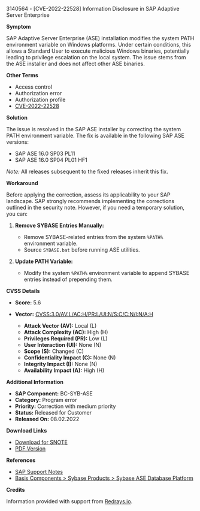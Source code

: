 3140564 - [CVE-2022-22528] Information Disclosure in SAP Adaptive Server Enterprise

**Symptom**

SAP Adaptive Server Enterprise (ASE) installation modifies the system PATH environment variable on Windows platforms. Under certain conditions, this allows a Standard User to execute malicious Windows binaries, potentially leading to privilege escalation on the local system. The issue stems from the ASE installer and does not affect other ASE binaries.

**Other Terms**

- Access control
- Authorization error
- Authorization profile
- [CVE-2022-22528](https://cve.mitre.org/cgi-bin/cvekey.cgi?keyword=CVE-2022-22528)

**Solution**

The issue is resolved in the SAP ASE installer by correcting the system PATH environment variable. The fix is available in the following SAP ASE versions:

- SAP ASE 16.0 SP03 PL11
- SAP ASE 16.0 SP04 PL01 HF1

*Note:* All releases subsequent to the fixed releases inherit this fix.

**Workaround**

Before applying the correction, assess its applicability to your SAP landscape. SAP strongly recommends implementing the corrections outlined in the security note. However, if you need a temporary solution, you can:

1. **Remove SYBASE Entries Manually:**
   - Remove SYBASE-related entries from the system `%PATH%` environment variable.
   - Source `SYBASE.bat` before running ASE utilities.

2. **Update PATH Variable:**
   - Modify the system `%PATH%` environment variable to append SYBASE entries instead of prepending them.

**CVSS Details**

- **Score:** 5.6
- **Vector:** [CVSS:3.0/AV:L/AC:H/PR:L/UI:N/S:C/C:N/I:N/A:H](https://www.first.org/cvss/calculator/3.0#CVSS:3.0/AV:L/AC:H/PR:L/UI:N/S:C/C:N/I:N/A:H)

  - **Attack Vector (AV):** Local (L)
  - **Attack Complexity (AC):** High (H)
  - **Privileges Required (PR):** Low (L)
  - **User Interaction (UI):** None (N)
  - **Scope (S):** Changed (C)
  - **Confidentiality Impact (C):** None (N)
  - **Integrity Impact (I):** None (N)
  - **Availability Impact (A):** High (H)

**Additional Information**

- **SAP Component:** BC-SYB-ASE
- **Category:** Program error
- **Priority:** Correction with medium priority
- **Status:** Released for Customer
- **Released On:** 08.02.2022

**Download Links**

- [Download for SNOTE](https://notesdownloads.sap.com/note/0040000000153242022)
- [PDF Version](https://me.sap.com/sap/support/sfm/notes/print/0003140564?language=en-US&token=F7CDE855636FC8FC3B2D47C5914295D1)

**References**

- [SAP Support Notes](https://me.sap.com/servicessupport/knowledge)
- [Basis Components > Sybase Products > Sybase ASE Database Platform](https://me.sap.com/mynotes?tab=Search&sortBy=Relevance&filters=themk%25253Aeq~'BC*'%25252BreleaseStatus%25253Aeq~'CustomerRelease'%25252BsecurityPatchDay%25253Aeq~'NotRestricted'%25252BfuzzyThreshold%25253Aeq~'0.9'&flag=mynotes)

**Credits**

Information provided with support from [Redrays.io](https://redrays.io).